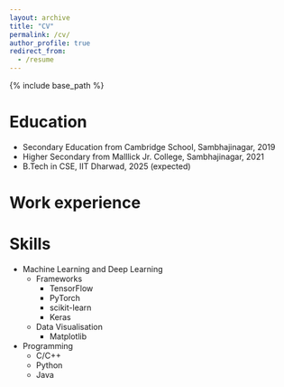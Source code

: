 ```yaml
---
layout: archive
title: "CV"
permalink: /cv/
author_profile: true
redirect_from:
  - /resume
---
```


{% include base_path %}

Education
======
* Secondary Education from Cambridge School, Sambhajinagar, 2019
* Higher Secondary from Malllick Jr. College, Sambhajinagar, 2021
* B.Tech in CSE, IIT Dharwad, 2025 (expected)

Work experience
======

  
Skills
======
* Machine Learning and Deep Learning
  * Frameworks
    * TensorFlow
    * PyTorch
    * scikit-learn
    * Keras
  * Data Visualisation
    * Matplotlib
* Programming
  * C/C++
  * Python
  * Java



